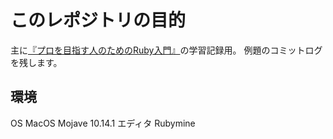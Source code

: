 # このレポジトリの目的
主に[『プロを目指す人のためのRuby入門』](https://www.amazon.co.jp/dp/B077Q8BXHC/ref=dp-kindle-redirect?_encoding=UTF8&btkr=1)の学習記録用。
例題のコミットログを残します。

## 環境
OS MacOS Mojave 10.14.1
エディタ Rubymine
